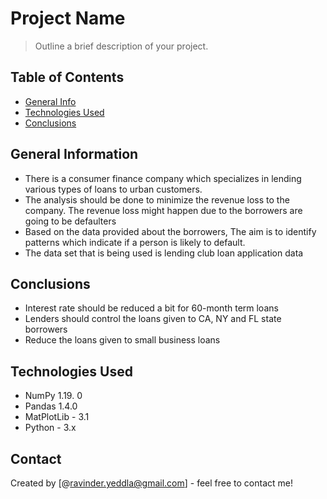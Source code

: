 # Project Name
> Outline a brief description of your project.


## Table of Contents
* [General Info](#general-information)
* [Technologies Used](#technologies-used)
* [Conclusions](#conclusions)

<!-- You can include any other section that is pertinent to your problem -->

## General Information
- There is a consumer finance company which specializes in lending various types of loans to urban customers.
- The analysis should be done to minimize the revenue loss to the company. The revenue loss might happen due to the borrowers are going to be defaulters
- Based on the data provided about the borrowers, The aim is to identify patterns which indicate if a person is likely to default.
- The data set that is being used is lending club loan application data

<!-- You don't have to answer all the questions - just the ones relevant to your project. -->

## Conclusions
- Interest rate should be reduced a bit for 60-month term loans
- Lenders should control the loans given to CA, NY and FL state borrowers
- Reduce the loans given to small business loans

<!-- You don't have to answer all the questions - just the ones relevant to your project. -->


## Technologies Used
- NumPy 1.19. 0
- Pandas 1.4.0
- MatPlotLib - 3.1
- Python - 3.x


## Contact
Created by [@ravinder.yeddla@gmail.com] - feel free to contact me!


<!-- Optional -->
<!-- ## License -->
<!-- This project is open source and available under the [... License](). -->

<!-- You don't have to include all sections - just the one's relevant to your project -->